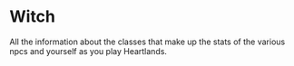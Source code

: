 # Witch


All the information about the classes that make up the stats of the various npcs and yourself as you play Heartlands.